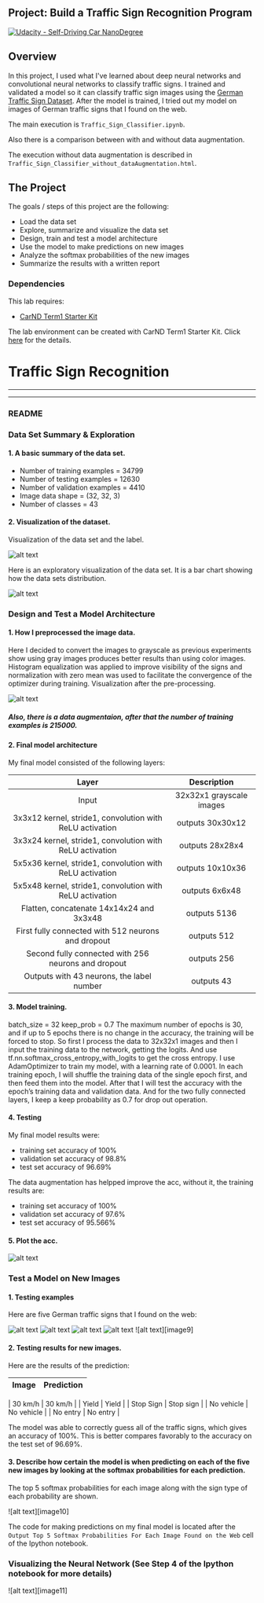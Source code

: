 ## Project: Build a Traffic Sign Recognition Program
[![Udacity - Self-Driving Car NanoDegree](https://s3.amazonaws.com/udacity-sdc/github/shield-carnd.svg)](http://www.udacity.com/drive)

Overview
---
In this project, I used what I've learned about deep neural networks and convolutional neural networks to classify traffic signs. I trained and validated a model so it can classify traffic sign images using the [German Traffic Sign Dataset](http://benchmark.ini.rub.de/?section=gtsrb&subsection=dataset). After the model is trained, I tried out my model on images of German traffic signs that I found on the web.

The main execution is `Traffic_Sign_Classifier.ipynb`.

Also there is a comparison between with and without data augmentation.

The execution without data augmentation is described in `Traffic_Sign_Classifier_without_dataAugmentation.html`.

The Project
---
The goals / steps of this project are the following:
* Load the data set
* Explore, summarize and visualize the data set
* Design, train and test a model architecture
* Use the model to make predictions on new images
* Analyze the softmax probabilities of the new images
* Summarize the results with a written report

### Dependencies
This lab requires:

* [CarND Term1 Starter Kit](https://github.com/udacity/CarND-Term1-Starter-Kit)

The lab environment can be created with CarND Term1 Starter Kit. Click [here](https://github.com/udacity/CarND-Term1-Starter-Kit/blob/master/README.md) for the details.


# **Traffic Sign Recognition** 
---


[//]: # (Image References)

[image1]: ./examples/visualization.jpg "Visualization"
[image2]: ./examples/grayscale.jpg "Grayscaling"
[image3]: ./examples/random_noise.jpg "Random Noise"
[image4]: ./examples/placeholder.png "Traffic Sign 1"
[image5]: ./examples/placeholder.png "Traffic Sign 2"
[image6]: ./examples/placeholder.png "Traffic Sign 3"
[image7]: ./examples/placeholder.png "Traffic Sign 4"
[image8]: ./examples/placeholder.png "Traffic Sign 5"

 ---
### README


### Data Set Summary & Exploration

#### 1. A basic summary of the data set.


* Number of training examples = 34799
* Number of testing examples = 12630
* Number of validation examples = 4410
* Image data shape = (32, 32, 3)
* Number of classes = 43

#### 2. Visualization of the dataset.

Visualization of the data set and the label.

![alt text][image1]

Here is an exploratory visualization of the data set. It is a bar chart showing how the data sets distribution.

![alt text][image2]

### Design and Test a Model Architecture

#### 1. How I preprocessed the image data.

Here I decided to convert the images to grayscale as previous experiments show using gray images produces better results than using color images. Histogram equalization was applied to improve visibility of the signs and normalization with zero mean was used to facilitate the convergence of the optimizer during training.
Visualization after the pre-processing.

![alt text][image3]

##### Also, there is a data augmentaion, after that the number of training examples is 215000.

#### 2. Final model architecture

My final model consisted of the following layers:

| Layer         		|     Description	        					| 
|:---------------------:|:---------------------------------------------:| 
| Input         		| 32x32x1 grayscale images   							| 
| 3x3x12 kernel, stride1, convolution with ReLU activation	| outputs 30x30x12 	|
| 3x3x24 kernel, stride1, convolution with ReLU activation | outputs 28x28x4 		|
| 5x5x36 kernel, stride1, convolution with ReLU activation | outputs 10x10x36 	|
| 5x5x48 kernel, stride1, convolution with ReLU activation	| outputs 6x6x48				|
| Flatten, concatenate 14x14x24 and 3x3x48 | outputs 5136		|
|	First fully connected with 512 neurons and dropout | outputs 512 |
|	Second fully connected with 256 neurons and dropout | outputs 256 |
|	Outputs with 43 neurons, the label number |	outputs	43	|
 


#### 3. Model training.

batch_size = 32
keep_prob = 0.7
The maximum number of epochs is 30, and if up to 5 epochs there is no change in the accuracy, the training will be forced to stop. So first I process the data to 32x32x1 images and then I input the training data to the network, getting the logits. And use tf.nn.softmax_cross_entropy_with_logits to get the cross entropy. I use AdamOptimizer to train my model, with a learning rate of 0.0001. In each training epoch, I will shuffle the training data of the single epoch first, and then feed them into the model. After that I will test the accuracy with the epoch’s training data and validation data. And for the two fully connected layers, I keep a keep probability as 0.7 for drop out operation.

#### 4. Testing

My final model results were:
* training set accuracy of 100%
* validation set accuracy of 98.8%
* test set accuracy of 96.69%

The data augmentation has helpped improve the acc, without it, the training results are:
* training set accuracy of 100%
* validation set accuracy of 97.6%
* test set accuracy of 95.566%

#### 5. Plot the acc.

![alt text][image4]

### Test a Model on New Images

#### 1. Testing examples

Here are five German traffic signs that I found on the web:

![alt text][image5] ![alt text][image6] ![alt text][image7] 
![alt text][image8] ![alt text][image9]


#### 2. Testing results for new images.

Here are the results of the prediction:

| Image			        |     Prediction	        					| 
|:---------------------:|:---------------------------------------------:| 


| 30 km/h	      		| 30 km/h					 				|
| Yield					| Yield											|
| Stop Sign      		| Stop sign   									| 
| No vehicle			| No vehicle	|
| No entry    			| No entry						|


The model was able to correctly guess all of the traffic signs, which gives an accuracy of 100%. This is better compares favorably to the accuracy on the test set of 96.69%.

#### 3. Describe how certain the model is when predicting on each of the five new images by looking at the softmax probabilities for each prediction. 

The top 5 softmax probabilities for each image along with the sign type of each probability are shown.

![alt text][image10]

The code for making predictions on my final model is located after the `Output Top 5 Softmax Probabilities For Each Image Found on the Web` cell of the Ipython notebook.

### Visualizing the Neural Network (See Step 4 of the Ipython notebook for more details)

![alt text][image11]
